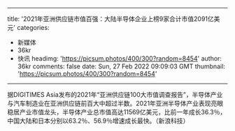 
---
title: '2021年亚洲供应链市值百强：大陆半导体企业上榜9家合计市值2091亿美元'
categories: 
 - 新媒体
 - 36kr
 - 快讯
headimg: 'https://picsum.photos/400/300?random=8454'
author: 36kr
comments: false
date: Sun, 27 Feb 2022 09:09:03 GMT
thumbnail: 'https://picsum.photos/400/300?random=8454'
---

<div>   
据DIGITIMES Asia发布的2021年“亚洲供应链100大市值调查报告”，半导体产业与汽车制造业在亚洲供应链前百大中超过半数。2021年亚洲半导体产业表现亮眼稳居产业市值龙头，半导体产业总市值高达11569亿美元，比前一年成长36.3％，中国大陆和日本分别以63.2％、56.9％增速成长最快。（新浪科技）  
</div>
            